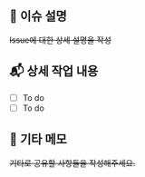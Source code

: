 ## 💌 **이슈 설명**

~~Issue에 대한 상세 설명을 작성~~

## 📬 **상세 작업 내용**

- [ ] To do
- [ ] To do

## 💬 **기타 메모**

~~기타로 공유할 사항들을 작성해주세요.~~
